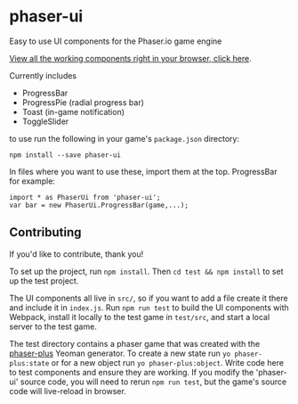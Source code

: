 # phaser-ui

Easy to use UI components for the Phaser.io game engine

[View all the working components right in your browser, click here](http://jarlowrey.com/phaser-ui/test/dist/).

Currently includes

- ProgressBar
- ProgressPie (radial progress bar)
- Toast (in-game notification)
- ToggleSlider

to use run the following in your game's `package.json` directory:

`npm install --save phaser-ui`

In files where you want to use these, import them at the top. ProgressBar for example:

```
import * as PhaserUi from 'phaser-ui';
var bar = new PhaserUi.ProgressBar(game,...);
```

## Contributing

If you'd like to contribute, thank you!

To set up the project, run `npm install`. Then `cd test && npm install` to set up the test project.

The UI components all live in `src/`, so if you want to add a file create it there and include it in `index.js`.
Run `npm run test` to build the UI components with Webpack, install it locally to the test game in `test/src`, and start a local server to the test game.

The test directory contains a phaser game that was created with the [phaser-plus](https://github.com/rblopes/generator-phaser-plus) Yeoman generator.
To create a new state run `yo phaser-plus:state` or for a new object run `yo phaser-plus:object`.
Write code here to test components and ensure they are working.
If you modify the 'phaser-ui' source code, you will need to rerun `npm run test`, but the game's source code will live-reload in browser.
